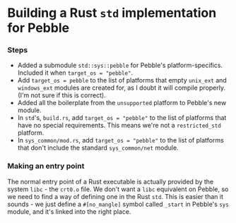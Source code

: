 # Building a Rust `std` implementation for Pebble

### Steps
* Added a submodule `std::sys::pebble` for Pebble's platform-specifics. Included it when `target_os = "pebble"`.
* Add `target_os = pebble` to the list of platforms that empty `unix_ext` and `windows_ext` modules are created
  for, as I doubt it will compile properly. (I'm not sure if this is correct).
* Added all the boilerplate from the `unsupported` platform to Pebble's new module.
* In `std`'s, `build.rs`, add `target_os = "pebble"` to the list of platforms that have no special requirements.
  This means we're not a `restricted_std` platform.
* In `sys_common/mod.rs`, add `target_os = "pebble"` to the list of platforms that don't include the standard `sys_common/net` module.

### Making an entry point
The normal entry point of a Rust executable is actually provided by the system `libc` - the `crt0.o` file. We don't
want a `libc` equivalent on Pebble, so we need to find a way of defining one in the Rust `std`. This is easier than
it sounds - we just define a `#[no_mangle]` symbol called `_start` in Pebble's `sys` module, and it's linked into
the right place.

